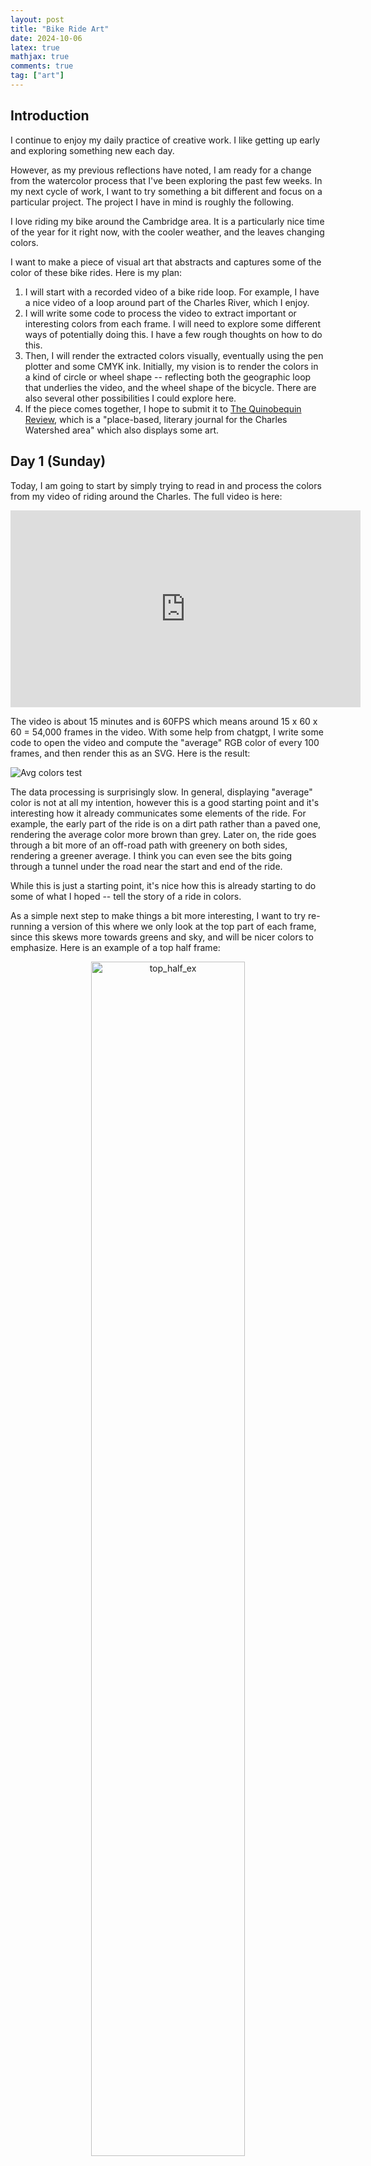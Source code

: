 ```yaml
---
layout: post
title: "Bike Ride Art"
date: 2024-10-06
latex: true
mathjax: true
comments: true
tag: ["art"]
---
```


## Introduction

I continue to enjoy my daily practice of creative work. I like getting up early and exploring something new each day.

However, as my previous reflections have noted, I am ready for a change from the watercolor process that I've been exploring the past few weeks. In my next cycle of work, I want to try something a bit different and focus on a particular project. The project I have in mind is roughly the following. 

I love riding my bike around the Cambridge area. It is a particularly nice time of the year for it right now, with the cooler weather, and the leaves changing colors.

I want to make a piece of visual art that abstracts and captures some of the color of these bike rides. Here is my plan: 

1. I will start with a recorded video of a bike ride loop. For example, I have a nice video of a loop around part of the Charles River, which I enjoy.
2. I will write some code to process the video to extract important or interesting colors from each frame. I will need to explore some different ways of potentially doing this. I have a few rough thoughts on how to do this. 
3. Then, I will render the extracted colors visually, eventually using the pen plotter and some CMYK ink. Initially, my vision is to render the colors in a kind of circle or wheel shape -- reflecting both the geographic loop that underlies the video, and the wheel shape of the bicycle. There are also several other possibilities I could explore here.
4. If the piece comes together, I hope to submit it to [The Quinobequin Review](https://www.instagram.com/quinobequinreview/), which is a "place-based, literary journal for the Charles Watershed area" which also displays some art. 

## Day 1 (Sunday)

Today, I am going to start by simply trying to read in and process the colors from my video of riding around the Charles. The full video is here: 

<center>
<iframe width="560" height="315" src="https://www.youtube.com/embed/ZyS8Rai8B5k?si=Us94QfmX9oYRrsgn" title="YouTube video player" frameborder="0" allow="accelerometer; autoplay; clipboard-write; encrypted-media; gyroscope; picture-in-picture; web-share" referrerpolicy="strict-origin-when-cross-origin" allowfullscreen></iframe>
</center>

The video is about 15 minutes and is 60FPS which means around 15 x 60 x 60 = 54,000 frames in the video. With some help from chatgpt, I write some code to open the video and compute the "average" RGB color of every 100 frames, and then render this as an SVG. Here is the result: 

![Avg colors test](/assets/2024-10-05-bike-ride-art/average_colors.svg)

The data processing is surprisingly slow. In general, displaying "average" color is not at all my intention, however this is a good starting point and it's interesting how it already communicates some elements of the ride. For example, the early part of the ride is on a dirt path rather than a paved one, rendering the average color more brown than grey. Later on, the ride goes through a bit more of an off-road path with greenery on both sides, rendering a greener average. I think you can even see the bits going through a tunnel under the road near the start and end of the ride. 

While this is just a starting point, it's nice how this is already starting to do some of what I hoped -- tell the story of a ride in colors. 

As a simple next step to make things a bit more interesting, I want to try re-running a version of this where we only look at the top part of each frame, since this skews more towards greens and sky, and will be nicer colors to emphasize. Here is an example of a top half frame: 

<div align="center">

<img src="/assets/2024-10-05-bike-ride-art/top_frame_2900.png" alt="top_half_ex" style="width: 70%;"/>

</div>

Here is the average color SVG results from processing only the top halfs: 

![Avg colors top](/assets/2024-10-05-bike-ride-art/average_colors_top.svg)

This is already nicer in terms of colors - more blue-green colors, from the combination of sky and trees. Finally, let's try a version with only the top third of the images:

![Avg colors top](/assets/2024-10-05-bike-ride-art/average_colors_top_third.svg)

This is even a bit brigther. This is a good start for the project. In my next iteration, I will explore some different ways of processing and displaying the color data. 

## Day 2 (Monday)

Today I will think about diffferent ways of extracting colors from each frame. In general, I don't want to do averaging because I want the final drawing to only include colors that were actually in the base image. So as a simple alternative, let's start by extracting a *random* pixel color from (the top third) of each frame. Here is the result: 

![Random colors top](/assets/2024-10-05-bike-ride-art/random_colors_top_third.svg)

Of course, this can look differently each time we run it. Here is a second run: 

![Random colors top](/assets/2024-10-05-bike-ride-art/random_colors_top_third_v2.svg)

There's some more interesting variation in color in these random draws as we'd expect, since we're not taking averages. However, I am not sure the random results are nicer to look at than the averaged results, as the latter feel somewhat more cohesive. However, it feels conceptually important to have real colors from the video represented. 

That said, not all colors in a particular frame are equally interesting to me. For example, as you can see in the video, the leaves are starting to change colors, but this is not strongly represented in the sets of random colors extracted. Is there an elegant way that I can weight my pixel selection so that it is more likely to select more "interesting" colors in some sense? 

For example, could I weight the likelihood of choosing a particular pixel by its distance from the average color in a particular frame? I am not quite sure if this is what I want, since the average/typical pixel color in a frame does give a good sense of what's happening in the ride, and I want to retain that sense (e.g. we are in an area with a lot of greenery, or a dark area etc.).

Another option could be to look at how unusual it is for a particular pixel to be a particular color over the course of the whole video, and try to weight by this. I am basically thinking of some version of "inverse document frequency" from [TF-IDF](https://en.wikipedia.org/wiki/Tf%E2%80%93idf). This would essentially try to emphasize the colors that are unique in a particular frame relative to the overall video. I think this is more the right direction. A simple approach to something like this might be to compute the average color for each pixel over the whole video, and then in each frame weight my pixel draw by the distance from this overall average. I will think about this a bit more tomorrow. 

<!-- /Users/jfossett/Documents/Research/fossj117.github.io -->

<!-- What are my intentions? 

1. I want to explore CMYK color blending again. We've done a good handful of pen-plotted CMYK work previously. 
2. In contrast to the previous work, I want to explore working with fountain pens. I want to try to combine some of what I have learned with blending water and fountain pen ink with these previous CMYK experiments. 
3. Ultimately, I have a broader project idea in mind, which involves extracting colors from videos and 

What about procedural intentions? 

1. I think finishing *something* daily is important to the practice. Ideally, it would be a small finished piece. This helps with the iterative approach and feeling of learning and building.
2. Mindfulness and presence with what I am doing and working on is essential.  -->